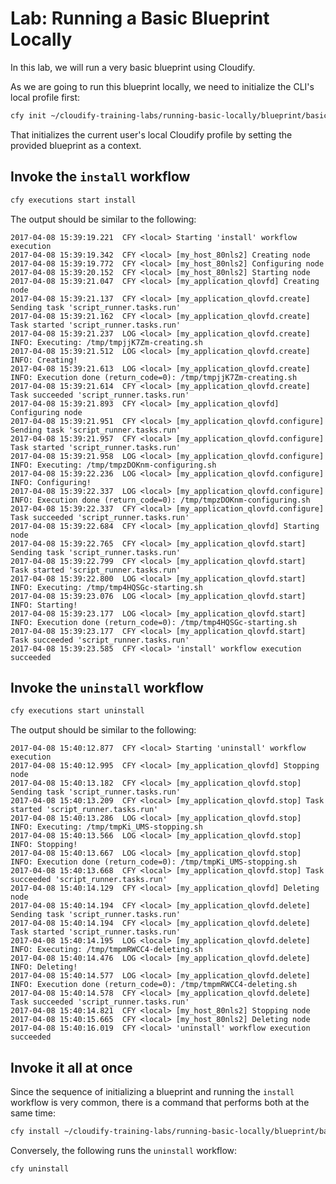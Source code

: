 # Lab: Running a Basic Blueprint Locally

In this lab, we will run a very basic blueprint using Cloudify.

As we are going to run this blueprint locally, we need to initialize the CLI's local profile first:

```bash
cfy init ~/cloudify-training-labs/running-basic-locally/blueprint/basic.yaml
```

That initializes the current user's local Cloudify profile by setting the provided blueprint as a context.

## Invoke the `install` workflow

```bash
cfy executions start install
```

The output should be similar to the following:

```
2017-04-08 15:39:19.221  CFY <local> Starting 'install' workflow execution
2017-04-08 15:39:19.342  CFY <local> [my_host_80nls2] Creating node
2017-04-08 15:39:19.772  CFY <local> [my_host_80nls2] Configuring node
2017-04-08 15:39:20.152  CFY <local> [my_host_80nls2] Starting node
2017-04-08 15:39:21.047  CFY <local> [my_application_qlovfd] Creating node
2017-04-08 15:39:21.137  CFY <local> [my_application_qlovfd.create] Sending task 'script_runner.tasks.run'
2017-04-08 15:39:21.162  CFY <local> [my_application_qlovfd.create] Task started 'script_runner.tasks.run'
2017-04-08 15:39:21.237  LOG <local> [my_application_qlovfd.create] INFO: Executing: /tmp/tmpjjK7Zm-creating.sh
2017-04-08 15:39:21.512  LOG <local> [my_application_qlovfd.create] INFO: Creating!
2017-04-08 15:39:21.613  LOG <local> [my_application_qlovfd.create] INFO: Execution done (return_code=0): /tmp/tmpjjK7Zm-creating.sh
2017-04-08 15:39:21.614  CFY <local> [my_application_qlovfd.create] Task succeeded 'script_runner.tasks.run'
2017-04-08 15:39:21.893  CFY <local> [my_application_qlovfd] Configuring node
2017-04-08 15:39:21.951  CFY <local> [my_application_qlovfd.configure] Sending task 'script_runner.tasks.run'
2017-04-08 15:39:21.957  CFY <local> [my_application_qlovfd.configure] Task started 'script_runner.tasks.run'
2017-04-08 15:39:21.958  LOG <local> [my_application_qlovfd.configure] INFO: Executing: /tmp/tmpzDOKnm-configuring.sh
2017-04-08 15:39:22.236  LOG <local> [my_application_qlovfd.configure] INFO: Configuring!
2017-04-08 15:39:22.337  LOG <local> [my_application_qlovfd.configure] INFO: Execution done (return_code=0): /tmp/tmpzDOKnm-configuring.sh
2017-04-08 15:39:22.337  CFY <local> [my_application_qlovfd.configure] Task succeeded 'script_runner.tasks.run'
2017-04-08 15:39:22.684  CFY <local> [my_application_qlovfd] Starting node
2017-04-08 15:39:22.765  CFY <local> [my_application_qlovfd.start] Sending task 'script_runner.tasks.run'
2017-04-08 15:39:22.799  CFY <local> [my_application_qlovfd.start] Task started 'script_runner.tasks.run'
2017-04-08 15:39:22.800  LOG <local> [my_application_qlovfd.start] INFO: Executing: /tmp/tmp4HQSGc-starting.sh
2017-04-08 15:39:23.076  LOG <local> [my_application_qlovfd.start] INFO: Starting!
2017-04-08 15:39:23.177  LOG <local> [my_application_qlovfd.start] INFO: Execution done (return_code=0): /tmp/tmp4HQSGc-starting.sh
2017-04-08 15:39:23.177  CFY <local> [my_application_qlovfd.start] Task succeeded 'script_runner.tasks.run'
2017-04-08 15:39:23.585  CFY <local> 'install' workflow execution succeeded
```

## Invoke the `uninstall` workflow

```bash
cfy executions start uninstall
```

The output should be similar to the following:

```
2017-04-08 15:40:12.877  CFY <local> Starting 'uninstall' workflow execution
2017-04-08 15:40:12.995  CFY <local> [my_application_qlovfd] Stopping node
2017-04-08 15:40:13.182  CFY <local> [my_application_qlovfd.stop] Sending task 'script_runner.tasks.run'
2017-04-08 15:40:13.209  CFY <local> [my_application_qlovfd.stop] Task started 'script_runner.tasks.run'
2017-04-08 15:40:13.286  LOG <local> [my_application_qlovfd.stop] INFO: Executing: /tmp/tmpKi_UMS-stopping.sh
2017-04-08 15:40:13.566  LOG <local> [my_application_qlovfd.stop] INFO: Stopping!
2017-04-08 15:40:13.667  LOG <local> [my_application_qlovfd.stop] INFO: Execution done (return_code=0): /tmp/tmpKi_UMS-stopping.sh
2017-04-08 15:40:13.668  CFY <local> [my_application_qlovfd.stop] Task succeeded 'script_runner.tasks.run'
2017-04-08 15:40:14.129  CFY <local> [my_application_qlovfd] Deleting node
2017-04-08 15:40:14.194  CFY <local> [my_application_qlovfd.delete] Sending task 'script_runner.tasks.run'
2017-04-08 15:40:14.194  CFY <local> [my_application_qlovfd.delete] Task started 'script_runner.tasks.run'
2017-04-08 15:40:14.195  LOG <local> [my_application_qlovfd.delete] INFO: Executing: /tmp/tmpmRWCC4-deleting.sh
2017-04-08 15:40:14.476  LOG <local> [my_application_qlovfd.delete] INFO: Deleting!
2017-04-08 15:40:14.577  LOG <local> [my_application_qlovfd.delete] INFO: Execution done (return_code=0): /tmp/tmpmRWCC4-deleting.sh
2017-04-08 15:40:14.578  CFY <local> [my_application_qlovfd.delete] Task succeeded 'script_runner.tasks.run'
2017-04-08 15:40:14.821  CFY <local> [my_host_80nls2] Stopping node
2017-04-08 15:40:15.665  CFY <local> [my_host_80nls2] Deleting node
2017-04-08 15:40:16.019  CFY <local> 'uninstall' workflow execution succeeded
```

## Invoke it all at once

Since the sequence of initializing a blueprint and running the `install` workflow is very common,
there is a command that performs both at the same time:

```bash
cfy install ~/cloudify-training-labs/running-basic-locally/blueprint/basic.yaml
```

Conversely, the following runs the `uninstall` workflow:

```bash
cfy uninstall
```